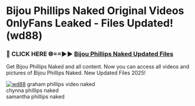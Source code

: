 # Bijou Phillips Naked Original Videos 0nlyFans Leaked - Files Updated! (wd88)

<h3>🔴 CLICK HERE 🌐==►► <a href="https://tinyurl.com/yckcrads" rel="nofollow">Bijou Phillips Naked Updated Files</a></h3>

Get Bijou Phillips Naked and all content. Now you can access all videos and pictures of Bijou Phillips Naked. New Updated Files 2025!

[![wd88](https://i.imgur.com/hpKpOFt.gif)](https://tinyurl.com/yckcrads)
graham phillips video naked<br>
chynna phillips naked<br>
samantha phillips naked